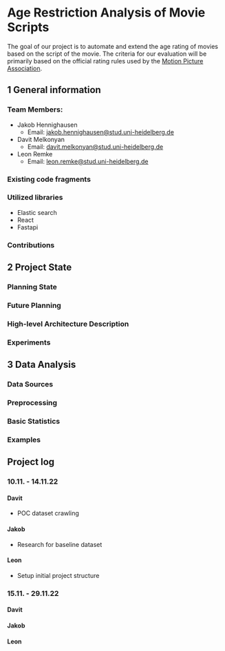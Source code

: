 # Age Restriction Analysis of Movie Scripts
The goal of our project is to automate and extend the age rating of movies based on the script of the movie. The criteria for our evaluation will be primarily based on the official rating rules used by the [Motion Picture Association](https://www.filmratings.com/RatingsGuide).

## 1 General information
### Team Members:
- Jakob Hennighausen
  - Email: jakob.hennighausen@stud.uni-heidelberg.de
- Davit Melkonyan
  - Email: davit.melkonyan@stud.uni-heidelberg.de
- Leon Remke
  - Email: leon.remke@stud.uni-heidelberg.de
### Existing code fragments

### Utilized libraries
- Elastic search
- React
- Fastapi

### Contributions

## 2 Project State

### Planning State

### Future Planning

### High-level Architecture Description

### Experiments

## 3 Data Analysis

### Data Sources

### Preprocessing

### Basic Statistics

### Examples

## Project log
### 10.11. - 14.11.22
#### Davit
- POC dataset crawling
#### Jakob
- Research for baseline dataset
#### Leon
- Setup initial project structure
### 15.11. - 29.11.22
#### Davit
#### Jakob
#### Leon

